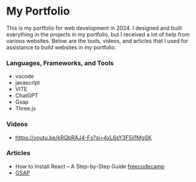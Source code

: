 # My Portfolio

This is my portfolio for web development in 2024. I designed and built everything in the projects in my portfolio, but I received a lot of help from various websites. Below are the tools, videos, and articles that I used for assistance to build websites in my portfolio.

### Languages, Frameworks, and Tools

- vscode
- javascript
- VITE
- ChatGPT
- Gsap
- Three.js

### Videos

- https://youtu.be/kRQbRAJ4-Fs?si=4xL6sY3F5jl1MgSK

### Articles

- How to Install React – A Step-by-Step Guide [freecodecamp](https://www.freecodecamp.org/news/how-to-install-react-a-step-by-step-guide/)
- [GSAP](https://gsap.com/)
